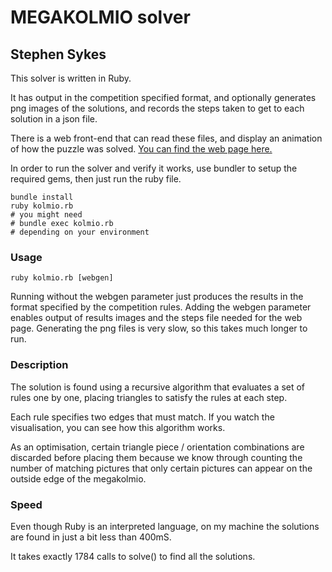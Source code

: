 # MEGAKOLMIO solver

## Stephen Sykes

This solver is written in Ruby.

It has output in the competition specified format, and optionally generates png images
of the solutions, and records the steps taken to get to each solution in a json file.

There is a web front-end that can read these files, and display an animation of how the
puzzle was solved. [You can find the web page here.](http://sdsykes.github.io/kolmio/index.html)

In order to run the solver and verify it works, use bundler to setup the required gems, then
just run the ruby file.

    bundle install
    ruby kolmio.rb
    # you might need
    # bundle exec kolmio.rb
    # depending on your environment

### Usage

    ruby kolmio.rb [webgen]

Running without the webgen parameter just produces the
results in the format specified by the competition rules.
Adding the webgen parameter enables output of results images
and the steps file needed for the web page. Generating the
png files is very slow, so this takes much longer to run.

### Description

The solution is found using a recursive algorithm that evaluates a set of rules one by one,
placing triangles to satisfy the rules at each step.

Each rule specifies two edges that must match. If you watch the visualisation, you can see
how this algorithm works.

As an optimisation, certain triangle piece / orientation combinations are discarded before placing them
because we know through counting the number of matching pictures that only certain pictures can appear
on the outside edge of the megakolmio.

### Speed

Even though Ruby is an interpreted language, on my machine the solutions are found in just a bit less than 400mS.

It takes exactly 1784 calls to solve() to find all the solutions.
